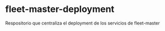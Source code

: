 # fleet-master-deployment
Respositorio que centraliza el deployment de los servicios de fleet-master
